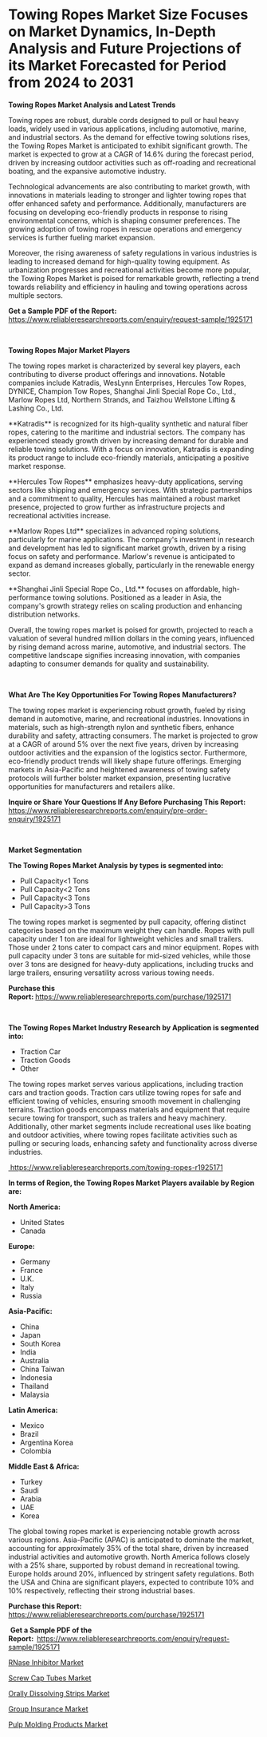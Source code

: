 <p><h1>Towing Ropes Market Size Focuses on Market Dynamics, In-Depth Analysis and Future Projections of its Market Forecasted for Period from 2024 to 2031</h1></p><p><strong>Towing Ropes Market Analysis and Latest Trends</strong></p>
<p><p>Towing ropes are robust, durable cords designed to pull or haul heavy loads, widely used in various applications, including automotive, marine, and industrial sectors. As the demand for effective towing solutions rises, the Towing Ropes Market is anticipated to exhibit significant growth. The market is expected to grow at a CAGR of 14.6% during the forecast period, driven by increasing outdoor activities such as off-roading and recreational boating, and the expansive automotive industry.</p><p>Technological advancements are also contributing to market growth, with innovations in materials leading to stronger and lighter towing ropes that offer enhanced safety and performance. Additionally, manufacturers are focusing on developing eco-friendly products in response to rising environmental concerns, which is shaping consumer preferences. The growing adoption of towing ropes in rescue operations and emergency services is further fueling market expansion.</p><p>Moreover, the rising awareness of safety regulations in various industries is leading to increased demand for high-quality towing equipment. As urbanization progresses and recreational activities become more popular, the Towing Ropes Market is poised for remarkable growth, reflecting a trend towards reliability and efficiency in hauling and towing operations across multiple sectors.</p></p>
<p><strong>Get a Sample PDF of the Report:&nbsp;</strong> <a href="https://www.reliableresearchreports.com/enquiry/request-sample/1925171?utm_campaign=1509&utm_medium=2&utm_source=Github&utm_content=ia&utm_term=24102024&utm_id=towing-ropes">https://www.reliableresearchreports.com/enquiry/request-sample/1925171</a></p>
<p>&nbsp;</p>
<p><strong>Towing Ropes Major Market Players</strong></p>
<p><p>The towing ropes market is characterized by several key players, each contributing to diverse product offerings and innovations. Notable companies include Katradis, WesLynn Enterprises, Hercules Tow Ropes, DYNICE, Champion Tow Ropes, Shanghai Jinli Special Rope Co., Ltd., Marlow Ropes Ltd, Northern Strands, and Taizhou Wellstone Lifting & Lashing Co., Ltd.</p><p>**Katradis** is recognized for its high-quality synthetic and natural fiber ropes, catering to the maritime and industrial sectors. The company has experienced steady growth driven by increasing demand for durable and reliable towing solutions. With a focus on innovation, Katradis is expanding its product range to include eco-friendly materials, anticipating a positive market response.</p><p>**Hercules Tow Ropes** emphasizes heavy-duty applications, serving sectors like shipping and emergency services. With strategic partnerships and a commitment to quality, Hercules has maintained a robust market presence, projected to grow further as infrastructure projects and recreational activities increase.</p><p>**Marlow Ropes Ltd** specializes in advanced roping solutions, particularly for marine applications. The company's investment in research and development has led to significant market growth, driven by a rising focus on safety and performance. Marlow's revenue is anticipated to expand as demand increases globally, particularly in the renewable energy sector.</p><p>**Shanghai Jinli Special Rope Co., Ltd.** focuses on affordable, high-performance towing solutions. Positioned as a leader in Asia, the company's growth strategy relies on scaling production and enhancing distribution networks.</p><p>Overall, the towing ropes market is poised for growth, projected to reach a valuation of several hundred million dollars in the coming years, influenced by rising demand across marine, automotive, and industrial sectors. The competitive landscape signifies increasing innovation, with companies adapting to consumer demands for quality and sustainability.</p></p>
<p>&nbsp;</p>
<p><strong>What Are The Key Opportunities For Towing Ropes Manufacturers?</strong></p>
<p><p>The towing ropes market is experiencing robust growth, fueled by rising demand in automotive, marine, and recreational industries. Innovations in materials, such as high-strength nylon and synthetic fibers, enhance durability and safety, attracting consumers. The market is projected to grow at a CAGR of around 5% over the next five years, driven by increasing outdoor activities and the expansion of the logistics sector. Furthermore, eco-friendly product trends will likely shape future offerings. Emerging markets in Asia-Pacific and heightened awareness of towing safety protocols will further bolster market expansion, presenting lucrative opportunities for manufacturers and retailers alike.</p></p>
<p><strong>Inquire or Share Your Questions If Any Before Purchasing This Report:</strong> <a href="https://www.reliableresearchreports.com/enquiry/pre-order-enquiry/1925171?utm_campaign=1509&utm_medium=2&utm_source=Github&utm_content=ia&utm_term=24102024&utm_id=towing-ropes">https://www.reliableresearchreports.com/enquiry/pre-order-enquiry/1925171</a></p>
<p>&nbsp;</p>
<p><strong>Market Segmentation</strong></p>
<p><strong>The Towing Ropes Market Analysis by types is segmented into:</strong></p>
<p><ul><li>Pull Capacity<1 Tons</li><li>Pull Capacity<2 Tons</li><li>Pull Capacity<3 Tons</li><li>Pull Capacity>3 Tons</li></ul></p>
<p><p>The towing ropes market is segmented by pull capacity, offering distinct categories based on the maximum weight they can handle. Ropes with pull capacity under 1 ton are ideal for lightweight vehicles and small trailers. Those under 2 tons cater to compact cars and minor equipment. Ropes with pull capacity under 3 tons are suitable for mid-sized vehicles, while those over 3 tons are designed for heavy-duty applications, including trucks and large trailers, ensuring versatility across various towing needs.</p></p>
<p><strong>Purchase this Report:&nbsp;</strong><a href="https://www.reliableresearchreports.com/purchase/1925171?utm_campaign=1509&utm_medium=2&utm_source=Github&utm_content=ia&utm_term=24102024&utm_id=towing-ropes">https://www.reliableresearchreports.com/purchase/1925171</a></p>
<p>&nbsp;</p>
<p><strong>The Towing Ropes Market Industry Research by Application is segmented into:</strong></p>
<p><ul><li>Traction Car</li><li>Traction Goods</li><li>Other</li></ul></p>
<p><p>The towing ropes market serves various applications, including traction cars and traction goods. Traction cars utilize towing ropes for safe and efficient towing of vehicles, ensuring smooth movement in challenging terrains. Traction goods encompass materials and equipment that require secure towing for transport, such as trailers and heavy machinery. Additionally, other market segments include recreational uses like boating and outdoor activities, where towing ropes facilitate activities such as pulling or securing loads, enhancing safety and functionality across diverse industries.</p></p>
<p><a href="https://www.reliableresearchreports.com/towing-ropes-r1925171?utm_campaign=1509&utm_medium=2&utm_source=Github&utm_content=ia&utm_term=24102024&utm_id=towing-ropes">&nbsp;https://www.reliableresearchreports.com/towing-ropes-r1925171</a></p>
<p><strong>In terms of Region, the Towing Ropes Market Players available by Region are:</strong></p>
<p>
    <p> <strong> North America: </strong>
        <ul>
            <li>United States</li>
            <li>Canada</li>
        </ul>
        </p> 
    <p> <strong> Europe: </strong>
        <ul>
            <li>Germany</li>
            <li>France</li>
            <li>U.K.</li>
            <li>Italy</li>
            <li>Russia</li>
        </ul>
        </p> 
    <p> <strong> Asia-Pacific: </strong>
        <ul>
            <li>China</li>
            <li>Japan</li>
            <li>South Korea</li>
            <li>India</li>
            <li>Australia</li>
            <li>China Taiwan</li>
            <li>Indonesia</li>
            <li>Thailand</li>
            <li>Malaysia</li>
        </ul>
        </p> 
    <p> <strong> Latin America: </strong>
        <ul>
            <li>Mexico</li>
            <li>Brazil</li>
            <li>Argentina Korea</li>
            <li>Colombia</li>
        </ul>
        </p> 
    <p> <strong> Middle East & Africa: </strong>
        <ul>
            <li>Turkey</li>
            <li>Saudi</li>
            <li>Arabia</li>
            <li>UAE</li>
            <li>Korea</li>
        </ul>
    </p>
    </p>
<p><p>The global towing ropes market is experiencing notable growth across various regions. Asia-Pacific (APAC) is anticipated to dominate the market, accounting for approximately 35% of the total share, driven by increased industrial activities and automotive growth. North America follows closely with a 25% share, supported by robust demand in recreational towing. Europe holds around 20%, influenced by stringent safety regulations. Both the USA and China are significant players, expected to contribute 10% and 10% respectively, reflecting their strong industrial bases.</p></p>
<p><strong>Purchase this Report: </strong><a href="https://www.reliableresearchreports.com/purchase/1925171?utm_campaign=1509&utm_medium=2&utm_source=Github&utm_content=ia&utm_term=24102024&utm_id=towing-ropes">https://www.reliableresearchreports.com/purchase/1925171</a></p>
<p>&nbsp;<strong>Get a Sample PDF of the Report:&nbsp;&nbsp;</strong><a href="https://www.reliableresearchreports.com/enquiry/request-sample/1925171?utm_campaign=1509&utm_medium=2&utm_source=Github&utm_content=ia&utm_term=24102024&utm_id=towing-ropes">https://www.reliableresearchreports.com/enquiry/request-sample/1925171</a></p>
<p><strong></strong></p>
<p><p><a href="https://www.linkedin.com/pulse/rnase-inhibitor-market-outlook-share-analysis-growth-trends-ghzaf?utm_campaign=1509&utm_medium=2&utm_source=Github&utm_content=ia&utm_term=24102024&utm_id=towing-ropes">RNase Inhibitor Market</a></p><p><a href="https://www.linkedin.com/pulse/decoding-screw-cap-tubes-industry-dynamics-strategic-imperatives-cjjnf?utm_campaign=1509&utm_medium=2&utm_source=Github&utm_content=ia&utm_term=24102024&utm_id=towing-ropes">Screw Cap Tubes Market</a></p><p><a href="https://www.linkedin.com/pulse/analyzing-orally-dissolving-strips-market-dynamics-growth-qe6ff?utm_campaign=1509&utm_medium=2&utm_source=Github&utm_content=ia&utm_term=24102024&utm_id=towing-ropes">Orally Dissolving Strips Market</a></p><p><a href="https://www.linkedin.com/pulse/global-group-insurance-market-trends-insights-growth-opportunities-dlwzf?utm_campaign=1509&utm_medium=2&utm_source=Github&utm_content=ia&utm_term=24102024&utm_id=towing-ropes">Group Insurance Market</a></p><p><a href="https://www.linkedin.com/pulse/unlocking-growth-potential-strategic-analysis-pulp-molding-f67zf?utm_campaign=1509&utm_medium=2&utm_source=Github&utm_content=ia&utm_term=24102024&utm_id=towing-ropes">Pulp Molding Products Market</a></p></p>